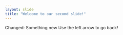 ```yaml
---
layout: slide
title: "Welcome to our second slide!"
---
```

Changed: Something new
Use the left arrow to go back!
